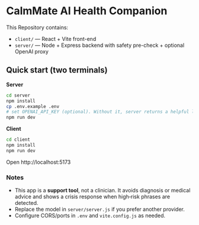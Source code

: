 # CalmMate AI Health Companion

This Repository contains:
- `client/` — React + Vite front-end
- `server/` — Node + Express backend with safety pre-check + optional OpenAI proxy

## Quick start (two terminals)
**Server**
```bash
cd server
npm install
cp .env.example .env
# set OPENAI_API_KEY (optional). Without it, server returns a helpful local fallback.
npm run dev
```

**Client**
```bash
cd client
npm install
npm run dev
```

Open http://localhost:5173

### Notes
- This app is a **support tool**, not a clinician. It avoids diagnosis or medical advice and shows a crisis response when high‑risk phrases are detected.
- Replace the model in `server/server.js` if you prefer another provider.
- Configure CORS/ports in `.env` and `vite.config.js` as needed.
